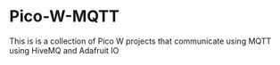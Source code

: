 # Pico-W-MQTT
This is is a collection of Pico W projects that communicate using MQTT using HiveMQ and Adafruit IO
